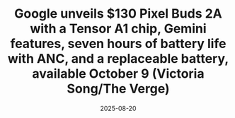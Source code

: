 ﻿---
title: Google unveils $130 Pixel Buds 2A with a Tensor A1 chip, Gemini features, seven
  hours of battery life with ANC, and a replaceable battery, available October 9 (Victoria
  Song/The Verge)
date: '2025-08-20'
category: Markets
summary: ''
slug: google unveils 130 pixel buds 2a with a tensor a1 chip gemin
source_urls:
- http://www.techmeme.com/250820/p33#a250820p33
seo:
  title: Google unveils $130 Pixel Buds 2A with a Tensor A1 chip, Gemini features,
    seven hours of battery life with ANC, and a replaceable battery, available October
    9 (Victoria Song/The Verge) | Hash n Hedge
  description: ''
  keywords:
  - news
  - markets
  - brief
---


